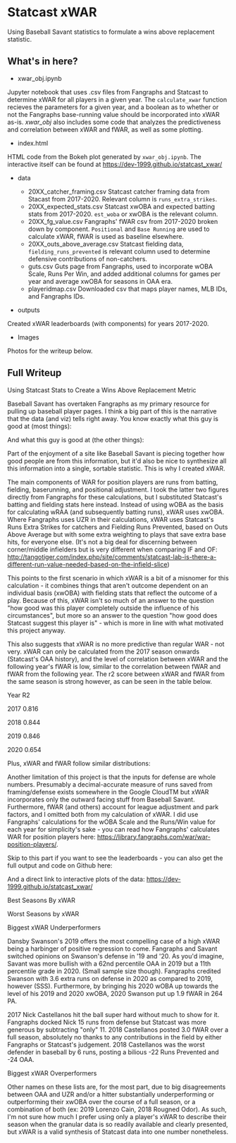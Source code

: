 # Statcast xWAR
Using Baseball Savant statistics to formulate a wins above replacement statistic.

## What's in here?
- xwar_obj.ipynb

Jupyter notebook that uses .csv files from Fangraphs and Statcast to determine xWAR for all players in a given year. The `calculate_xwar` function recieves the parameters for a given year, and a boolean as to whether or not the Fangraphs base-running value should be incorporated into xWAR as-is. *xwar_obj* also includes some code that analyzes the predictiveness and correlation between xWAR and fWAR, as well as some plotting.

- index.html

HTML code from the Bokeh plot generated by `xwar_obj.ipynb`. The interactive itself can be found at https://dev-1999.github.io/statcast_xwar/

- data
  - 20XX_catcher_framing.csv
  Statcast catcher framing data from Stacast from 2017-2020. Relevant column is `runs_extra_strikes`.
  - 20XX_expected_stats.csv
  Statcast xwOBA and expected batting stats from 2017-2020. `est_woba` or xwOBA is the relevant column.
  - 20XX_fg_value.csv
  Fangraphs' fWAR csv from 2017-2020 broken down by component. `Positional` and `Base Running` are used to calculate xWAR, fWAR is used as baseline elsewhere.
  - 20XX_outs_above_average.csv
  Statcast fielding data, `fielding_runs_prevented` is relevant column used to determine defensive contributions of non-catchers.
  - guts.csv
  Guts page from Fangraphs, used to incorporate wOBA Scale, Runs Per Win, and added additional columns for games per year and average xwOBA for seasons in OAA era.
  - playeridmap.csv
  Downloaded csv that maps player names, MLB IDs, and Fangraphs IDs.
  
- outputs

 Created xWAR leaderboards (with components) for years 2017-2020.
 
- Images

 Photos for the writeup below.
 
 ## Full Writeup
 Using Statcast Stats to Create a Wins Above Replacement Metric

Baseball Savant has overtaken Fangraphs as my primary resource for pulling up baseball player pages. I think a big part of this is the narrative that the data (and viz) tells right away. You know exactly what this guy is good at (most things):


And what this guy is good at (the other things):


Part of the enjoyment of a site like Baseball Savant is piecing together how good people are from this information, but it'd also be nice to synthesize all this information into a single, sortable statistic. This is why I created xWAR.

The main components of WAR for position players are runs from batting, fielding, baserunning, and positional adjustment. I took the latter two figures directly from Fangraphs for these calculations, but I substituted Statcast's batting and fielding stats here instead. Instead of using wOBA as the basis for calculating wRAA (and subsequently batting runs), xWAR uses xwOBA. Where Fangraphs uses UZR in their calculations, xWAR uses Statcast's Runs Extra Strikes for catchers and Fielding Runs Prevented, based on Outs Above Average but with some extra weighting to plays that save extra base hits, for everyone else. (It's not a big deal for discerning between corner/middle infielders but is very different when comparing IF and OF: http://tangotiger.com/index.php/site/comments/statcast-lab-is-there-a-different-run-value-needed-based-on-the-infield-slice)

This points to the first scenario in which xWAR is a bit of a misnomer for this calculation - it combines things that aren't outcome dependent on an individual basis (xwOBA) with fielding stats that reflect the outcome of a play. Because of this, xWAR isn't so much of an answer to the question "how good was this player completely outside the influence of his circumstances", but more so an answer to the question "how good does Statcast suggest this player is" - which is more in line with what motivated this project anyway.

This also suggests that xWAR is no more predictive than regular WAR - not very. xWAR can only be calculated from the 2017 season onwards (Statcast's OAA history), and the level of correlation between xWAR and the following year's fWAR is low, similar to the correlation between fWAR and fWAR from the following year. The r2 score between xWAR and fWAR from the same season is strong however, as can be seen in the table below.

Year	R2

2017	0.816

2018	0.844

2019	0.846

2020	0.654

Plus, xWAR and fWAR follow similar distributions:



Another limitation of this project is that the inputs for defense are whole numbers. Presumably a decimal-accurate measure of runs saved from framing/defense exists somewhere in the Google CloudTM but xWAR incorporates only the outward facing stuff from Baseball Savant. Furthermore, fWAR (and others) account for league adjustment and park factors, and I omitted both from my calculation of xWAR. I did use Fangraphs' calculations for the wOBA Scale and the Runs/Win value for each year for simplicity's sake - you can read how Fangraphs' calculates WAR for position players here: https://library.fangraphs.com/war/war-position-players/.

Skip to this part if you want to see the leaderboards - you can also get the full output and code on Github here:

And a direct link to interactive plots of the data: https://dev-1999.github.io/statcast_xwar/

Best Seasons By xWAR


Worst Seasons by xWAR


Biggest xWAR Underperformers


Dansby Swanson's 2019 offers the most compelling case of a high xWAR being a harbinger of positive regression to come. Fangraphs and Savant switched opinions on Swanson's defense in '19 and '20. As you'd imagine, Savant was more bullish with a 62nd percentile OAA in 2019 but a 11th percentile grade in 2020. (Small sample size though). Fangraphs credited Swanson with 3.6 extra runs on defense in 2020 as compared to 2019, however (SSS). Furthermore, by bringing his 2020 wOBA up towards the level of his 2019 and 2020 xwOBA, 2020 Swanson put up 1.9 fWAR in 264 PA.

2017 Nick Castellanos hit the ball super hard without much to show for it. Fangraphs docked Nick 15 runs from defense but Statcast was more generous by subtracting "only" 11. 2018 Castellanos posted 3.0 fWAR over a full season, absolutely no thanks to any contributions in the field by either Fangraphs or Statcast's judgement. 2018 Castellanos was the worst defender in baseball by 6 runs, posting a bilious -22 Runs Prevented and -24 OAA.

Biggest xWAR Overperformers


Other names on these lists are, for the most part, due to big disagreements between OAA and UZR and/or a hitter substantially underperforming or outperforming their xwOBA over the course of a full season, or a combination of both (ex: 2019 Lorenzo Cain, 2018 Rougned Odor). As such, I'm not sure how much I prefer using only a player's xWAR to describe their season when the granular data is so readily available and clearly presented, but xWAR is a valid synthesis of Statcast data into one number nonetheless.
